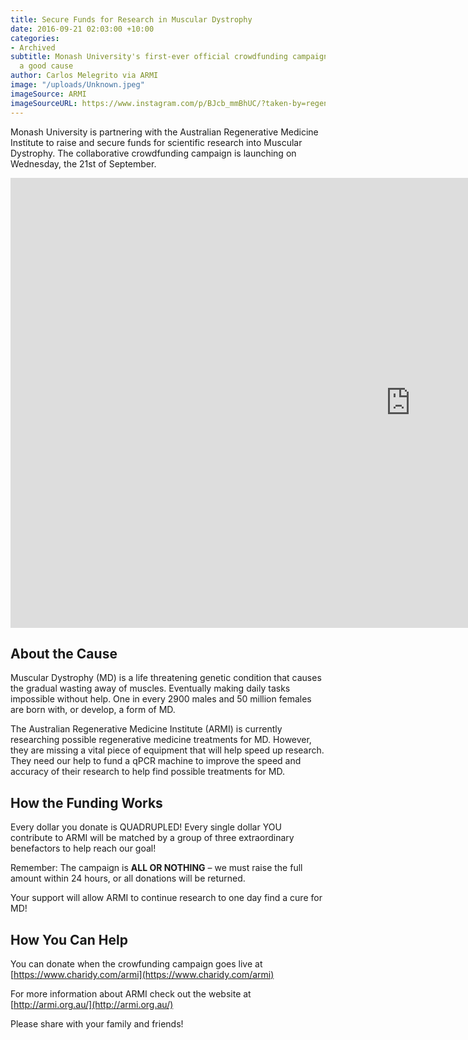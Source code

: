 ```yaml
---
title: Secure Funds for Research in Muscular Dystrophy
date: 2016-09-21 02:03:00 +10:00
categories:
- Archived
subtitle: Monash University's first-ever official crowdfunding campaign is up for
  a good cause
author: Carlos Melegrito via ARMI
image: "/uploads/Unknown.jpeg"
imageSource: ARMI
imageSourceURL: https://www.instagram.com/p/BJcb_mmBhUC/?taken-by=regener8au
---
```


Monash University is partnering with the Australian Regenerative Medicine Institute to raise and secure funds for scientific research into Muscular Dystrophy. The collaborative crowdfunding campaign is launching on Wednesday, the 21st of September.

<div class="embed">
<iframe width="1280" height="720" src="https://www.youtube.com/embed/6iApht0qgDc" frameborder="0" allowfullscreen></iframe>
</div>

## About the Cause

Muscular Dystrophy (MD) is a life threatening genetic condition that causes the gradual wasting away of muscles. Eventually making daily tasks impossible without help. One in every 2900 males and 50 million females are born with, or develop, a form of MD.

The Australian Regenerative Medicine Institute (ARMI) is currently researching possible regenerative medicine treatments for MD. However, they are missing a vital piece of equipment that will help speed up research. They need our help to fund a qPCR machine to improve the speed and accuracy of their research to help find possible treatments for MD.

## How the Funding Works

Every dollar you donate is QUADRUPLED! Every single dollar YOU contribute to ARMI will be matched by a group of three extraordinary benefactors to help reach our goal!

Remember: The campaign is **ALL OR NOTHING** – we must raise the full amount within 24 hours, or all donations will be returned.

Your support will allow ARMI to continue research to one day find a cure for MD!

## How You Can Help

You can donate when the crowfunding campaign goes live at [https://www.charidy.com/armi](https://www.charidy.com/armi)

For more information about ARMI check out the website at [http://armi.org.au/](http://armi.org.au/)

Please share with your family and friends!